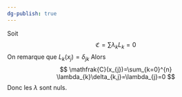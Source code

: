 ```yaml
---
dg-publish: true
---
```


Soit 
$$
\mathfrak{C}=\sum \lambda_{k}L_{k}=0
$$
On remarque que $L_{k}(x_{j})=\delta_{jk}$
Alors
$$
\mathfrak{C}(x_{j})=\sum_{k=0}^{n} \lambda_{k}\delta_{k,j}=\lambda_{j}=0
$$
Donc les $\lambda$ sont nuls.